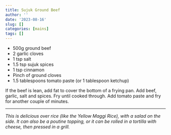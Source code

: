```yaml
---
title: Sujuk Ground Beef
author: ''
date: '2023-08-16'
slug: []
categories: [mains]
tags: []
---
```


- 500g ground beef
- 2 garlic cloves
- 1 tsp salt
- 1.5 tsp sujuk spices
- 1 tsp cinnamon
- Pinch of ground cloves
- 1.5 tablespoons tomato paste (or 1 tablespoon ketchup)

If the beef is lean, add fat to cover the bottom of a frying pan. Add beef, garlic, salt and spices. Fry until cooked through. Add tomato paste and fry for another couple of minutes.

---
_This is delicious over rice (like the Yellow Maggi Rice), with a salad on the side. It can also be a poutine topping, or it can be rolled in a tortilla with cheese, then pressed in a grill._